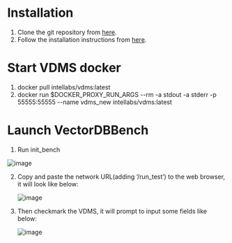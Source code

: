 # Installation
1.	Clone the git repository from [here](https://github.com/arijit-intel/VectorDBBench/tree/changes_for_vdms).
2.	Follow the installation instructions from [here](https://github.com/zilliztech/VectorDBBench).

# Start VDMS docker
1. docker pull intellabs/vdms:latest
2. docker run $DOCKER_PROXY_RUN_ARGS --rm -a stdout -a stderr -p 55555:55555 --name vdms_new intellabs/vdms:latest

# Launch VectorDBBench
1. Run init_bench

  ![image](https://github.com/user-attachments/assets/0643655b-0c29-4eb2-a690-563d6018a153)

2. Copy and paste the network URL(adding ‘/run_test’) to the web browser, it will look like below:

   ![image](https://github.com/user-attachments/assets/419596fd-8160-4d55-b804-0fa05f55068d)

3. Then checkmark the VDMS, it will prompt to input some fields like below:

   ![image](https://github.com/user-attachments/assets/aed893b3-4dcb-4cc2-ab54-1c5d1b75fc87)



